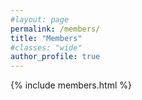 ```yaml
---
#layout: page
permalink: /members/
title: "Members"
#classes: "wide"
author_profile: true
---
```


{% include members.html %}
